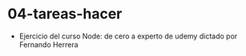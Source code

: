 # 04-tareas-hacer
* Ejercicio del curso Node: de cero a experto de udemy dictado por Fernando Herrera

